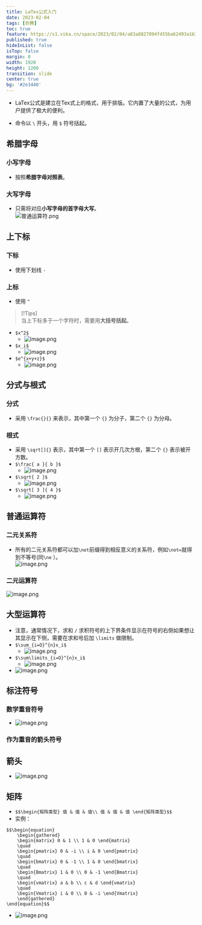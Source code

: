 ```yaml
---
title: LaTex公式入门
date: 2023-02-04
tags: [折腾]
toc: true
feature: https://s1.vika.cn/space/2023/02/04/a83a8827894f455ba62493a161d59c7a
published: true
hideInList: false
isTop: false
margin: 0
width: 1920
height: 1200
transition: slide
center: true
bg: '#2e3440'
---
```


- LaTex公式是建立在Tex式上的格式，用于排版。它内置了大量的公式，为用户提供了极大的便利。

<!--more-->

- 命令以 `\` 开头，用 `$` 符号括起。

## 希腊字母

### 小写字母

- 按照**希腊字母对照表**。  

### 大写字母

- 只需将对应**小写字母的首字母大写**。  
![普通运算符.png](https://s1.vika.cn/space/2023/02/02/ea59026d8d6a4f3783285161c53f9ef1)

## 上下标

### 下标

- 使用下划线 `-`

### 上标

- 使用 `^`

> [!Tips]  
>当上下标多于一个字符时，需要用**大括号括起**。

- `$x^2$`  
	- ![image.png](https://s1.vika.cn/space/2023/02/04/a0ef07bc21e4474aa7caa74e73441ae2)
- `$x_i$`  
	- ![image.png](https://s1.vika.cn/space/2023/02/04/2ae1ffea897e4a40bfe72160bfc1e5e9)
- `$e^{x+y+z}$`
	- ![image.png](https://s1.vika.cn/space/2023/02/04/06287b63582c47fc89fc7a53e58f78c2)

## 分式与根式

### 分式

- 采用 `\frac{}{}` 来表示，其中第一个 `{}` 为分子，第二个 `{}` 为分母。

### 根式

- 采用 `\sqrt[]{}` 表示，其中第一个 `[]` 表示开几次方根，第二个 `{}` 表示被开方数。
- `$\frac{ a }{ b }$`  
	- ![image.png](https://s1.vika.cn/space/2023/02/04/1f2129d4f8de48e29e5b96ffc3e6b493)
- `$\sqrt{ 2 }$`  
	- ![image.png](https://s1.vika.cn/space/2023/02/04/ac2fd13413d74889a38517ccd45904fd)
- `$\sqrt[ 3 ]{ 4 }$`  
	- ![image.png](https://s1.vika.cn/space/2023/02/04/ea379defa7374a58a634cdfd312fb0bb)

## 普通运算符

### 二元关系符

- 所有的二元关系符都可以加`\not`前缀得到相反意义的关系符，例如`\not=`就得到不等号(同`\ne` ）。  
![image.png](https://s1.vika.cn/space/2023/02/04/282afcddc60343719e1baf1e0a7b449b)

### 二元运算符

![image.png](https://s1.vika.cn/space/2023/02/04/0141a23336034042a189538e8ba0ea6a)

## 大型运算符

- 注意，通常情况下，求和 `/` 求积符号的上下界条件显示在符号的右侧如果想让其显示在下侧，需要在求和号后加 `\limits` 做限制。  
- `$\sum_{i=O}^{n}x_i$`
	- ![image.png](https://s1.vika.cn/space/2023/02/04/435b7a2ecaef47be800bea8aa018866f)
- `$\sum\limits_{i=O}^{n}x_i$`
	- ![image.png](https://s1.vika.cn/space/2023/02/04/fe53f51a99ce46fa89154f30254a8ac4)
- ![image.png](https://s1.vika.cn/space/2023/02/04/c5f7a5ce4f0f40e1834a0a28ad2dd921)

## 标注符号

### 数学重音符号

- ![image.png](https://s1.vika.cn/space/2023/02/04/de953ccde1df4a468b0682995543ac7b)

### 作为重音的箭头符号

## 箭头

- ![image.png](https://s1.vika.cn/space/2023/02/04/83e9098745f447f1908206c2541f3283)

## 矩阵

- `$$\begin{矩阵类型} 值 & 值 & 值\\ 值 & 值 & 值 \end{矩阵类型}$$`  
- 实例：

```
$$\begin{equation}
	\begin{gathered}
	\begin{matrix} 0 & 1 \\ 1 & 0 \end{matrix}
	\quad
	\begin{pmatrix} 0 & -i \\ i & 0 \end{pmatrix}
	\quad
	\begin{bmatrix} 0 & -1 \\ 1 & 0 \end{bmatrix}
	\quad
	\begin{Bmatrix} 1 & 0 \\ 0 & -1 \end{Bmatrix}
	\quad
	\begin{vmatrix} a & b \\ c & d \end{vmatrix}
	\quad
	\begin{Vmatrix} i & 0 \\ 0 & -i \end{Vmatrix}
	\end{gathered}
\end{equation}$$
```

- ![image.png](https://s1.vika.cn/space/2023/02/04/01ef83d7ef934ceebb8d914d2d303fd4)

